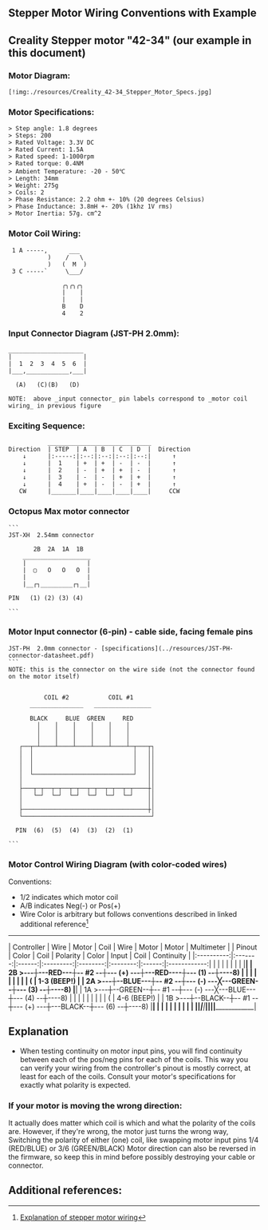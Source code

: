 

## Stepper Motor Wiring Conventions with Example

## Creality Stepper motor "42-34"  (our example in this document)

  ### Motor Diagram:
    [!img:./resources/Creality_42-34_Stepper_Motor_Specs.jpg]

  ### Motor Specifications:
    > Step angle: 1.8 degrees
    > Steps: 200
    > Rated Voltage: 3.3V DC
    > Rated Current: 1.5A
    > Rated speed: 1-1000rpm
    > Rated torque: 0.4NM
    > Ambient Temperature: -20 - 50℃
    > Length: 34mm
    > Weight: 275g
    > Coils: 2
    > Phase Resistance: 2.2 ohm +- 10% (20 degrees Celsius)
    > Phase Inductance: 3.8mH +- 20% (1khz 1V rms)
    > Motor Inertia: 57g. cm^2

  ### Motor Coil Wiring:
     1 A -----,      ___
               )    /   \
               )   (  M  )
     3 C -----`     \___/
              
                   ╭╮╭╮╭╮
                   |    |
                   |    |
                   B    D
                   4    2


  ### Input Connector Diagram (JST-PH 2.0mm):

    _____________________
    |                    |
    |  1  2  3  4  5  6  |
    |___,____________,___|

      (A)   (C)(B)   (D)

    NOTE:  above _input connector_ pin labels correspond to _motor coil wiring_ in previous figure


  ### Exciting Sequence:
               _____________________________    
    Direction  | STEP  | A  | B  | C  | D  |  Direction
        ↓      |:-----:|:--:|:--:|:--:|:--:|      ↑
        ↓      |  1    | +  | +  | -  | -  |      ↑
        ↓      |  2    | -  | +  | +  | -  |      ↑
        ↓      |  3    | -  | -  | +  | +  |      ↑
        ↓      |  4    | +  | -  | -  | +  |      ↑
       CW      |_______|____|____|____|____|     CCW




### Octopus Max motor connector

    ```
    JST-XH  2.54mm connector
    
           2B  2A  1A  1B
        ___________________
        |                 |
        |  ▢   O   O   O  |
        |                 |
        |__┌┐_________┌┐__|
    
    PIN   (1) (2) (3) (4)
    
    ```

### Motor Input connector (6-pin) - cable side, facing female pins


    JST-PH  2.0mm connector - [specifications](../resources/JST-PH-connector-datasheet.pdf)
    ```
    NOTE: this is the connector on the wire side (not the connector found on the motor itself)

    
              COIL #2           COIL #1
          _______________   ________________

          BLACK     BLUE  GREEN     RED
            │    │    │    │    │    │
            │    │    │    │    │    │
            │    │    │    │    │    │
       ┌──┬─┴────┴────┴────┴────┴────┴─┬───┬┐
       │  │                            │   ││
       │  │                            │   ││
       │  │                            │   ││
       │  └────────────────────────────┘   ││
       │                                   ││
       ├───┬─┬──┬─┬──┬─┬──┬─┬──┬─┬──┬─┬────┼│
       │   └─┘  └─┘  └─┘  └─┘  └─┘  └─┘    ││
       │                                   ││
       ├───────────────────────────────────┼│
       └────────────────────────────────────┘

      PIN  (6)  (5)  (4)  (3)  (2)  (1) 

    ```

### Motor Control Wiring Diagram (with color-coded wires)

  Conventions:
  * 1/2 indicates which motor coil
  * A/B indicates Neg(-) or Pos(+)
  * Wire Color is arbitrary but follows conventions described in linked additional reference[^1]

-------------------------------------------------------------------------------------------
| Controller |  Wire   |  Motor |  Coil     |   Wire   |  Motor   |  Motor |  Multimeter  |
|  Pinout    |  Color  |  Coil  |  Polarity |   Color  |  Input   |  Coil  |  Continuity  |
|:----------:|:-------:|:------:|:---------:|:--------:|:--------:|:------:|:------------:|
|            |         |        |           |          |          |        |______________|
|    2B  >---┼---RED---┼-- #2 --┼--- (+) ---┼---RED----┼--- (1) --┼----8)  |              |
|            |         |        |           |          |          |    (   | 1-3  (BEEP!) |
|    2A  >---┼--BLUE---┼-- #2 --┼--- (-) ---╳---GREEN--┼--- (3) --┼----8)  |______________|
|    1A  >---┼--GREEN--┼-- #1 --┼--- (-) ---╳---BLUE---┼--- (4) --┼----8)  |              |
|            |         |        |           |          |          |    (   | 4-6  (BEEP!) |
|    1B  >---┼--BLACK--┼-- #1 --┼--- (+) ---┼---BLACK--┼--- (6) --┼----8)  |______________|
|            |         |        |           |          |          |        |              |
|____________|_________|________|___________|__________|__________|________|______________|


## Explanation

  * When testing continuity on motor input pins, you will find continuity between each of the pos/neg pins for each of the coils.
    This way you can verify your wiring from the controller's pinout is mostly correct, at least for each of the coils.
    Consult your motor's specifications for exactly what polarity is expected.


### If your motor is moving the wrong direction:

  It actually does matter which coil is which and what the polarity of the coils are. However, if they're wrong, the motor just turns the wrong way, 
  Switching the polarity of either (one) coil, like swapping motor input pins 1/4 (RED/BLUE)  or 3/6 (GREEN/BLACK)
  Motor direction can also be reversed in the firmware, so keep this in mind before possibly destroying your cable or connector.




## Additional references:
[^1]: [Explanation of stepper motor wiring](https://caggius.wordpress.com/stepper-motor-wiring-conventions/)
[^2]: [Make 'n' Print - Stepper Motor Wiring](https://www.makenprint.uk/3d-printing/3d-printing-guides/3d-printer-mainboard-installation-guides/btt-skr-mini-e3-v3-guides/btt-skr-mini-e3-v3-setup-guide/#steppermotorwiring)



